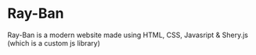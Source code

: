 # Ray-Ban
Ray-Ban is a modern website made using HTML, CSS, Javasript &amp; Shery.js (which is a custom js library) 
